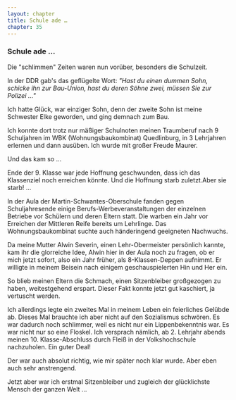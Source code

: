 ```yaml
---  
layout: chapter
title: Schule ade …
chapter: 35
---  
```


### Schule ade …

Die "schlimmen" Zeiten waren nun vorüber, besonders die Schulzeit.

In der DDR gab's das geflügelte Wort: _"Hast du einen dummen Sohn, schicke ihn
zur Bau-Union, hast du deren Söhne zwei, müssen Sie zur Polizei …"_

Ich hatte Glück, war einziger Sohn, denn der zweite Sohn ist meine Schwester
Elke geworden, und ging demnach zum Bau.

Ich konnte dort trotz nur mäßiger Schulnoten meinen Traumberuf nach 9
Schuljahren im WBK (Wohnungsbaukombinat) Quedlinburg, in 3 Lehrjahren erlernen
und dann ausüben. Ich wurde mit großer Freude Maurer.

Und das kam so …

Ende der 9. Klasse war jede Hoffnung geschwunden, dass ich das Klassenziel
noch erreichen könnte. Und die Hoffnung starb zuletzt.Aber sie starb! …

In der Aula der Martin-Schwantes-Oberschule fanden gegen Schuljahresende
einige Berufs-Werbeveranstaltungen der einzelnen Betriebe vor Schülern und
deren Eltern statt. Die warben ein Jahr vor Erreichen der Mittleren Reife
bereits um Lehrlinge. Das Wohnungsbaukombinat suchte auch händeringend
geeigneten Nachwuchs.

Da meine Mutter Alwin Severin, einen Lehr-Obermeister persönlich kannte, kam
ihr die glorreiche Idee, Alwin hier in der Aula noch zu fragen, ob er mich
jetzt sofort, also ein Jahr früher, als 8-Klassen-Deppen aufnimmt. Er willigte
in meinem Beisein nach einigem geschauspielerten Hin und Her ein.

So blieb meinen Eltern die Schmach, einen Sitzenbleiber großgezogen zu haben,
weitestgehend erspart. Dieser Fakt konnte jetzt gut kaschiert, ja vertuscht
werden.

Ich allerdings legte ein zweites Mal in meinem Leben ein feierliches Gelübde
ab. Dieses Mal brauchte ich aber nicht auf den Sozialismus schwören. Es war
dadurch noch schlimmer, weil es nicht nur ein Lippenbekenntnis war. Es war
nicht nur so eine Floskel. Ich versprach nämlich, ab 2. Lehrjahr abends meinen
10. Klasse-Abschluss durch Fleiß in der Volkshochschule nachzuholen. Ein guter
Deal!

Der war auch absolut richtig, wie mir später noch klar wurde. Aber eben auch
sehr anstrengend.

Jetzt aber war ich erstmal Sitzenbleiber und zugleich der glücklichste Mensch
der ganzen Welt …

